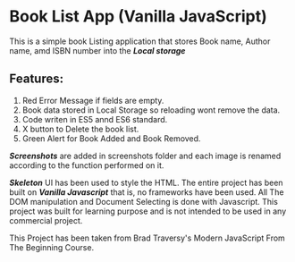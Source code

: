 # Book List App (Vanilla JavaScript)

This is a simple book Listing application that stores Book name, Author name, amd ISBN number into the **_Local storage_**

## Features:

1. Red Error Message if fields are empty.
2. Book data stored in Local Storage so reloading wont remove the data.
3. Code writen in ES5 annd ES6 standard.
4. X button to Delete the book list.
5. Green Alert for Book Added and Book Removed.

**_Screenshots_** are added in screenshots folder and each image is renamed according to the function performed on it.

_**Skeleton**_ UI has been used to style the HTML. The entire project has been built on _**Vanilla Javascript**_ that is, no frameworks have been used. All The DOM manipulation and Document Selecting is done with Javascript. This project was built for learning purpose and is not intended to be used in any commercial project.

This Project has been taken from Brad Traversy's Modern JavaScript From The Beginning Course.
